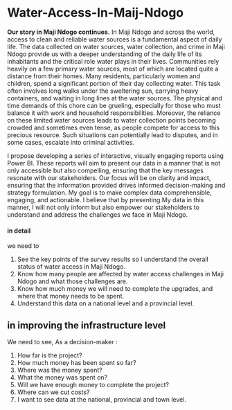# Water-Access-In-Maij-Ndogo
**Our story in Maji Ndogo continues.**
In Maji Ndogo and across the world, access to clean and reliable water sources is a fundamental aspect of daily life.
The data collected on water sources, water collection, and crime in Maji Ndogo provide us with a deeper understanding of the daily life of its inhabitants and the critical role water plays in their lives.
Communities rely heavily on a few primary water sources, most of which are located quite a distance from their homes. Many residents, particularly women and children, spend a significant portion of their day collecting water. This task often involves long walks under the sweltering sun, carrying heavy containers, and waiting in long lines at the water sources. The physical and time demands of this chore can be grueling, especially for those who must balance it with work and household responsibilities.
Moreover, the reliance on these limited water sources leads to water collection points becoming crowded and sometimes even tense, as people compete for access to this precious resource. Such situations can potentially lead to disputes, and in some cases, escalate into criminal activities.

I propose developing a series of interactive, visually engaging reports using Power BI. These reports will aim to present our data in a
manner that is not only accessible but also compelling, ensuring that the key messages resonate with our stakeholders. Our focus will be on clarity
and impact, ensuring that the information provided drives informed decision-making and strategy formulation.
My goal is to make complex data comprehensible, engaging, and actionable. I believe that by presenting My data in this manner, I will not only inform but also
empower our stakeholders to understand and address the challenges we face in Maji Ndogo.
#### in detail
we need to
1. See the key points of the survey results so I understand the overall status of water access in Maji Ndogo.
2. Know how many people are affected by water access challenges in Maji Ndogo and what those challenges are.
3. Know how much money we will need to complete the upgrades, and where that money needs to be spent.
4. Understand this data on a national level and a provincial level.
## in improving the infrastructure level 
We need to see,
As a decision-maker :
1. How far is the project?
2. How much money has been spent so far?
3. Where was the money spent?
4. What the money was spent on?
5. Will we have enough money to complete the project?
6. Where can we cut costs?
7. I want to see data at the national, provincial and town level.


